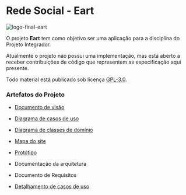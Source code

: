 # Rede Social - Eart

![logo-final-eart](https://user-images.githubusercontent.com/82484797/134920013-c6a516dc-7ad0-4f24-bedb-307853bdb367.png)

O projeto __Eart__ tem como objetivo ser uma aplicação para a disciplina do Projeto Integrador.

Atualmente o projeto não possui uma implementação, mas está aberto a receber contribuições de código que representem as especificação aqui presente.

Todo material está publicado sob licença [GPL-3.0](https://www.gnu.org/licenses/quick-guide-gplv3.pt-br.html).


### Artefatos do Projeto
* [Documento de visão](./docs/visao_do_produto.md)

* [Diagrama de casos de uso](./diagramas/diagrama-de-casos-de-uso-eart.png)

* [Diagrama de classes de domínio](./diagramas/Diagrama-de-Classes.png)

* [Mapa do site](https://www.figma.com/file/UGt8EC7WJdZ589ihCGJtrw/Mapa-do-site?node-id=0%3A1)

* [Protótipo](https://www.figma.com/file/orYtPjWyNKd6Q4YJMPY6zH/Eart?node-id=0%3A1)

* Documentação da arquitetura

* Documento de Requisitos

* [Detalhamento de casos de uso](https://github.com/PI-InfoWeb-CNAT/Eart/tree/main/docs/casos_de_uso)
